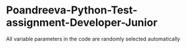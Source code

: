 # Poandreeva-Python-Test-assignment-Developer-Junior
All variable parameters in the code are randomly selected automatically
